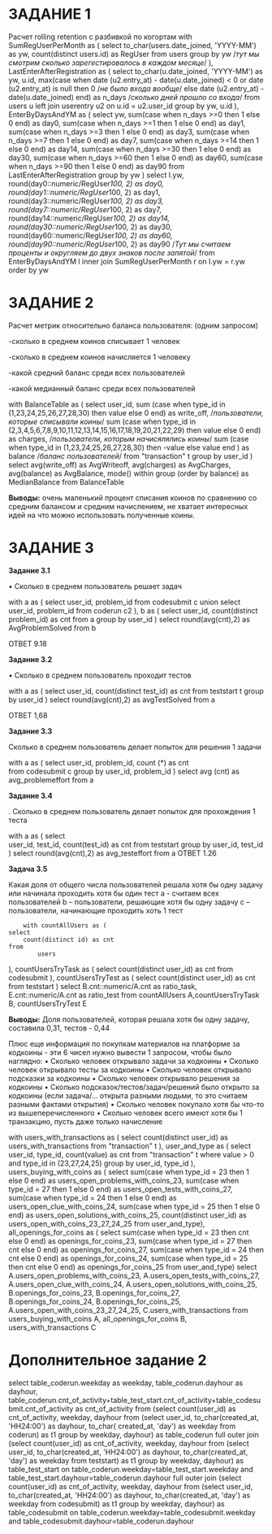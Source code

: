 # ЗАДАНИЕ 1 
Расчет rolling retention с разбивкой по когортам
with SumRegUserPerMonth as (
      select 
          to_char(users.date_joined, 'YYYY-MM') as yw,
          count(distinct users.id) as RegUser
      from 
            users 
      group by 
            yw /*тут мы смотрим сколько зарегестировалось в каждом месяце*/
),
LastEnterAfterRegistration as ( 
      select 
          to_char(u.date_joined, 'YYYY-MM') as yw,
          u.id,
          max(case
	              when date (u2.entry_at) - date(u.date_joined) < 0 
	              or date (u2.entry_at) is null 
	              then 
	              0 /*не было входа вообще*/
	              else 
	              date (u2.entry_at) - date(u.date_joined) 
	              end)
	              as n_days  /*сколько дней прошло со входа*/ 
       from 
          users u
       left join 
          userentry u2 
        on 
	  u.id = u2.user_id 
        group by 
	  yw, u.id
), 
EnterByDaysAndYM as (
       select 
             yw,
             sum(case when n_days >=0 then 1 else 0 end) as day0,
             sum(case when n_days >=1 then 1 else 0 end) as day1,
             sum(case when n_days >=3 then 1 else 0 end) as day3,
             sum(case when n_days >=7 then 1 else 0 end) as day7,
             sum(case when n_days >=14 then 1 else 0 end) as day14,
             sum(case when n_days >=30 then 1 else 0 end) as day30,
             sum(case when n_days >=60 then 1 else 0 end) as day60,
             sum(case when n_days >=90 then 1 else 0 end) as day90
        from 
             LastEnterAfterRegistration
         group by 
              yw
)
select 
       l.yw, 
       round(day0::numeric/RegUser*100, 2) as day0,
       round(day1::numeric/RegUser*100, 2) as day1,
       round(day3::numeric/RegUser*100, 2) as day3,
       round(day7::numeric/RegUser*100, 2) as day7,
       round(day14::numeric/RegUser*100, 2) as day14,
       round(day30::numeric/RegUser*100, 2) as day30,
       round(day60::numeric/RegUser*100, 2) as day60,
       round(day90::numeric/RegUser*100, 2) as day90 /*Тут мы считаем проценты и округляем до двух знаков после запятой*/
from 
      EnterByDaysAndYM l
inner join 
      SumRegUserPerMonth r 
on 
      l.yw = r.yw
order by 
      yw
# ЗАДАНИЕ 2
Расчет метрик относительно баланса пользователя:  (одним запросом)

-сколько в среднем коинов списывает 1 человек

-сколько в среднем коинов начисляется 1 человеку

-какой средний баланс среди всех пользователей

-какой медианный баланс среди всех пользователей

 with BalanceTable as  (
    select 
       user_id,
       sum
       (case when type_id in (1,23,24,25,26,27,28,30) then value else 0 end) as write_off, /*пользователи, которые списывали коины*/
       sum
       (case when type_id in (2,3,4,5,6,7,8,9,10,11,12,13,14,15,16,17,18,19,20,21,22,29) then value else 0 end) as charges, /*пользователи, которым начисялялись коины*/
       sum
       (case when type_id in (1,23,24,25,26,27,28,30) then -value else value end ) as balance /*баланс пользователей*/
     from
        "transaction" t
     group
        by user_id
     )
select 
     avg(write_off) as AvgWriteoff, avg(charges) as AvgCharges, avg(balance) as AvgBalance, mode() within group (order by balance) as MedianBalance
from 
     BalanceTable

**Выводы:** очень маленький процент спиcания коинов по сравнению со средним балансом и средним начислением, не хватает интересных идей на что можно использовать полученные коины.

# ЗАДАНИЕ 3
**Задание 3.1**

•	Сколько в среднем пользователь решает задач

with a as (
      select 
         user_id,
         problem_id 
      from 
	 codesubmit c 
      union 
      select 
          user_id,
          problem_id 
          from coderun c2 ),
b as (
      select
          user_id,
          count(distinct problem_id) as cnt
      from 
	  a
      group by 
	  user_id
)
select 
       round(avg(cnt),2) as AvgProblemSolved
from 
       b

ОТВЕТ 9.18

**Задание 3.2**

•	Сколько в среднем пользователь проходит тестов

  with a as (
	select 
		user_id, 
		count(distinct test_id) as cnt
	from 
	        teststart t 
	group by 
	        user_id
    )
    select 
        round(avg(cnt),2) as avgTestSolved
    from 
        a

ОТВЕТ 1,68

**Задание 3.3**

Сколько в среднем пользователь делает попыток для решения 1 задачи

with a as (
         select
              user_id,
              problem_id,
              count (*)  as cnt  
          from
	       codesubmit c
          group by
	       user_id, problem_id
)
select 
      avg (cnt) as avg_problemeffort
from
      a 

**Задание 3.4**

. Сколько в среднем пользователь делает попыток для прохождения 1 теста

with a as (
        select 	
            user_id,
            test_id,
            count(test_id) as cnt
        from 
            teststart
        group by 
            user_id, test_id
    )
    select 
        round(avg(cnt),2) as avg_testeffort
    from 
        a
ОТВЕТ 1.26

**Задача 3.5**

Какая доля от общего числа пользователей решала хотя бы одну задачу или начинала проходить хотя бы один тест
a  -  считаем всех пользователей 
b – пользователи, решающие хотя бы одну задачу
с – пользователи, начинающие проходить хоть 1 тест

        with countAllUsers as (
	select
		count(distinct id) as cnt
	from
	        users
),
countUsersTryTask as (
	select
		 count(distinct user_id) as cnt
	from 
                 codesubmit
),
countUsersTryTest as (
	select
		 count(distinct user_id) as cnt
	from
	         teststart
)
select
	B.cnt::numeric/A.cnt as ratio_task,
	E.cnt::numeric/A.cnt as ratio_test
from 
        countAllUsers A,countUsersTryTask  B, countUsersTryTest E


**Выводы:**  Доля пользователей, которая решала хотя бы одну задачу, составила 0,31, тестов - 0,44

Плюс еще информация по покупкам материалов на платформе за кодкоины - эти 6 чисел нужно вывести 1 запросом, чтобы было наглядно:
•	Сколько человек открывало задачи за кодкоины
•	Сколько человек открывало тесты за кодкоины
•	Сколько человек открывало подсказки за кодкоины
•	Сколько человек открывало решения за кодкоины
•	Сколько подсказок/тестов/задач/решений было открыто за кодкоины (если задача/... открыта разными людьми, то это считаем разными фактами открытия)
•	Сколько человек покупало хотя бы что-то из вышеперечисленного
•	Сколько человек всего имеют хотя бы 1 транзакцию, пусть даже только начисление

with users_with_transactions as (
        select 
            count(distinct user_id) as users_with_transactions
        from 
	    "transaction" t ),
    user_and_type as (
        select 
            user_id, 
            type_id,
            count(value) as cnt
        from 
            "transaction" t 
        where 
            value > 0   
            and type_id in (23,27,24,25)
        group by 
            user_id, 
            type_id
    ),
    users_buying_with_coins as (
        select 
            sum(case when type_id = 23
                    then  1 
                    else 0 end) 
                as users_open_problems_with_coins_23,
            sum(case when type_id = 27
                    then 1 
                    else 0 end)
                as users_open_tests_with_coins_27,
            sum(case when type_id = 24
                    then 1 
                    else 0 end) 
                as users_open_clue_with_coins_24,
            sum(case when type_id = 25
                    then 1 
                    else 0 end) 
                as users_open_solutions_with_coins_25,
            count(distinct user_id) as users_open_with_coins_23_27_24_25
        from 
            user_and_type),
    all_openings_for_coins as (
        select 
            sum(case when type_id = 23
                    then cnt
                    else 0 end) as openings_for_coins_23,
            sum(case when type_id = 27
                    then cnt
                    else 0 end) as openings_for_coins_27,
            sum(case when type_id = 24
                    then cnt
                    else 0 end) as openings_for_coins_24,
            sum(case when type_id = 25
                    then cnt
                    else 0 end) as openings_for_coins_25
        from 
            user_and_type)
    select 
        A.users_open_problems_with_coins_23,
        A.users_open_tests_with_coins_27,
        A.users_open_clue_with_coins_24,
        A.users_open_solutions_with_coins_25,
        B.openings_for_coins_23,
        B.openings_for_coins_27,
        B.openings_for_coins_24,
        B.openings_for_coins_25,
        A.users_open_with_coins_23_27_24_25,
        C.users_with_transactions
    from 
        users_buying_with_coins A, 
        all_openings_for_coins B, 
        users_with_transactions C
	
# Дополнительное задание 2

select table_coderun.weekday as weekday,
	table_coderun.dayhour as dayhour,
	table_coderun.cnt_of_activity+table_test_start.cnt_of_activity+table_codesubmit.cnt_of_activity as cnt_of_activity
from
	(select
		count(user_id) as cnt_of_activity, 
		weekday,
		dayhour 
	from
			(select
				user_id, 
				to_char(created_at, 'HH24:00') as dayhour,
				to_char( created_at, 'day') as weekday
			from 
				coderun) as t1
	group by weekday, dayhour) as table_coderun
full outer join 
	(select
		count(user_id) as cnt_of_activity, 
		weekday,
		dayhour
	from
			(select
				user_id, 
				to_char(created_at, 'HH24:00') as dayhour,
				to_char(created_at, 'day') as weekday
			from 
				teststart) as t1
	group by weekday, dayhour) as table_test_start
on 
	table_coderun.weekday=table_test_start.weekday
	and table_test_start.dayhour=table_coderun.dayhour
full outer join
	(select
		count(user_id) as cnt_of_activity, 
		weekday,
		dayhour
	from
			(select
				user_id, 
				 to_char(created_at, 'HH24:00') as dayhour,
				to_char(created_at, 'day') as weekday
			from 
				codesubmit) as t1
	group by weekday, dayhour) as table_codesubmit
on table_coderun.weekday=table_codesubmit.weekday
	and table_codesubmit.dayhour=table_coderun.dayhour




